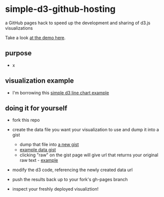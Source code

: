 # simple-d3-github-hosting
a GitHub pages hack to speed up the development and sharing of d3.js visualizations

Take a look [at the demo here](http://devinshields.github.io/simple-d3-github-hosting/).

purpose
-------

* x


visualization example
---------------------

* I'm borrowing this [simple d3 line chart example](http://bl.ocks.org/mbostock/3883245)


doing it for yourself
---------------------

* fork this repo

* create the data file you want your visualization to use and dump it into a gist
  * dump that file into [a new gist](https://gist.github.com/)
  * [example data gist](https://gist.github.com/devinshields/e96b6eb70f1f40f7f794)
  * clicking "raw" on the gist page will give url that returns your original raw text - [example](https://gist.githubusercontent.com/devinshields/e96b6eb70f1f40f7f794/raw/c6c278d5e9b452ff7393d8d83932e3af55fea760/data.tsv)

* modify the d3 code, referencing the newly created data url

* push the results back up to your fork's gh-pages branch

* inspect your freshly deployed visualiztion!

 
